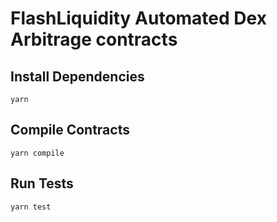 # FlashLiquidity Automated Dex Arbitrage contracts

## Install Dependencies

`yarn`

## Compile Contracts

`yarn compile`

## Run Tests

`yarn test`
